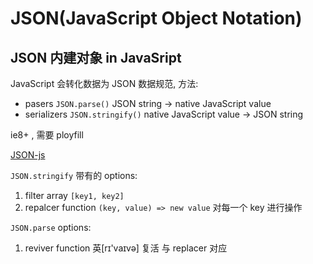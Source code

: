 # JSON(JavaScript Object Notation)





## JSON 内建对象 in JavaSript

JavaScript 会转化数据为 JSON 数据规范, 方法:

- pasers        `JSON.parse()`      JSON string  -> native JavaScript value
- serializers   `JSON.stringify()`  native JavaScript value -> JSON string

ie8+ , 需要 ployfill

[JSON-js](https://github.com/douglascrockford/JSON-js)

`JSON.stringify` 带有的 options:

1. filter array  `[key1, key2]`
2. repalcer function `(key, value) => new value` 对每一个 key 进行操作

`JSON.parse` options:

1. reviver function 英[rɪ'vaɪvə] 复活 与 replacer 对应



